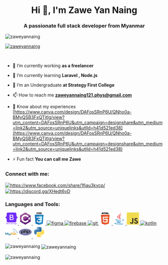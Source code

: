 <h1 align="center">Hi 👋, I'm Zawe Yan Naing</h1>
<h3 align="center">A passionate full stack developer from Myanmar</h3>

<p align="left"> <img src="https://komarev.com/ghpvc/?username=zaweyannaing&label=Profile%20views&color=0e75b6&style=flat" alt="zaweyannaing" /> </p>

<p align="left"> <a href="https://github.com/ryo-ma/github-profile-trophy"><img src="https://github-profile-trophy.vercel.app/?username=zaweyannaing" alt="zaweyannaing" /></a> </p>

<p align="left"> <a href="https://twitter.com/" target="blank"><img src="https://img.shields.io/twitter/follow/?logo=twitter&style=for-the-badge" alt="" /></a> </p>

- 🔭 I’m currently working **as a freelancer**

- 🌱 I’m currently learning **Laravel , Node.js**

- 👯 I’m an Undergraduate **at Strategy First College**

- 📫 How to reach me **zaweyannaing121.phys@gmail.com**

- 📄 Know about my experiences [https://www.canva.com/design/DAFosSRnP6U/QNho0a-BMyQSB3FxQTjtlg/view?utm_content=DAFosSRnP6U&utm_campaign=designshare&utm_medium=link2&utm_source=uniquelinks&utlId=h41d521ed38](https://www.canva.com/design/DAFosSRnP6U/QNho0a-BMyQSB3FxQTjtlg/view?utm_content=DAFosSRnP6U&utm_campaign=designshare&utm_medium=link2&utm_source=uniquelinks&utlId=h41d521ed38)

- ⚡ Fun fact **You can call me Zawe**

<h3 align="left">Connect with me:</h3>
<p align="left">
<a href="https://fb.com/https://www.facebook.com/share/1fjau3kvcp/" target="blank"><img align="center" src="https://raw.githubusercontent.com/rahuldkjain/github-profile-readme-generator/master/src/images/icons/Social/facebook.svg" alt="https://www.facebook.com/share/1fjau3kvcp/" height="30" width="40" /></a>
<a href="https://discord.gg/https://discord.gg/XHedt6vD" target="blank"><img align="center" src="https://raw.githubusercontent.com/rahuldkjain/github-profile-readme-generator/master/src/images/icons/Social/discord.svg" alt="https://discord.gg/XHedt6vD" height="30" width="40" /></a>
</p>

<h3 align="left">Languages and Tools:</h3>
<p align="left"> <a href="https://getbootstrap.com" target="_blank" rel="noreferrer"> <img src="https://raw.githubusercontent.com/devicons/devicon/master/icons/bootstrap/bootstrap-plain-wordmark.svg" alt="bootstrap" width="40" height="40"/> </a> <a href="https://www.w3schools.com/cs/" target="_blank" rel="noreferrer"> <img src="https://raw.githubusercontent.com/devicons/devicon/master/icons/csharp/csharp-original.svg" alt="csharp" width="40" height="40"/> </a> <a href="https://www.w3schools.com/css/" target="_blank" rel="noreferrer"> <img src="https://raw.githubusercontent.com/devicons/devicon/master/icons/css3/css3-original-wordmark.svg" alt="css3" width="40" height="40"/> </a> <a href="https://www.figma.com/" target="_blank" rel="noreferrer"> <img src="https://www.vectorlogo.zone/logos/figma/figma-icon.svg" alt="figma" width="40" height="40"/> </a> <a href="https://firebase.google.com/" target="_blank" rel="noreferrer"> <img src="https://www.vectorlogo.zone/logos/firebase/firebase-icon.svg" alt="firebase" width="40" height="40"/> </a> <a href="https://git-scm.com/" target="_blank" rel="noreferrer"> <img src="https://www.vectorlogo.zone/logos/git-scm/git-scm-icon.svg" alt="git" width="40" height="40"/> </a> <a href="https://www.w3.org/html/" target="_blank" rel="noreferrer"> <img src="https://raw.githubusercontent.com/devicons/devicon/master/icons/html5/html5-original-wordmark.svg" alt="html5" width="40" height="40"/> </a> <a href="https://www.java.com" target="_blank" rel="noreferrer"> <img src="https://raw.githubusercontent.com/devicons/devicon/master/icons/java/java-original.svg" alt="java" width="40" height="40"/> </a> <a href="https://developer.mozilla.org/en-US/docs/Web/JavaScript" target="_blank" rel="noreferrer"> <img src="https://raw.githubusercontent.com/devicons/devicon/master/icons/javascript/javascript-original.svg" alt="javascript" width="40" height="40"/> </a> <a href="https://kotlinlang.org" target="_blank" rel="noreferrer"> <img src="https://www.vectorlogo.zone/logos/kotlinlang/kotlinlang-icon.svg" alt="kotlin" width="40" height="40"/> </a> <a href="https://www.mysql.com/" target="_blank" rel="noreferrer"> <img src="https://raw.githubusercontent.com/devicons/devicon/master/icons/mysql/mysql-original-wordmark.svg" alt="mysql" width="40" height="40"/> </a> <a href="https://www.php.net" target="_blank" rel="noreferrer"> <img src="https://raw.githubusercontent.com/devicons/devicon/master/icons/php/php-original.svg" alt="php" width="40" height="40"/> </a> <a href="https://www.python.org" target="_blank" rel="noreferrer"> <img src="https://raw.githubusercontent.com/devicons/devicon/master/icons/python/python-original.svg" alt="python" width="40" height="40"/> </a> </p>

<p><img align="left" src="https://github-readme-stats.vercel.app/api/top-langs?username=zaweyannaing&show_icons=true&locale=en&layout=compact" alt="zaweyannaing" /></p>

<p>&nbsp;<img align="center" src="https://github-readme-stats.vercel.app/api?username=zaweyannaing&show_icons=true&locale=en" alt="zaweyannaing" /></p>

<p><img align="center" src="https://github-readme-streak-stats.herokuapp.com/?user=zaweyannaing&" alt="zaweyannaing" /></p>
